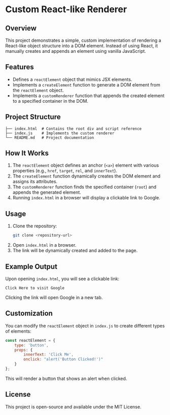 # Custom React-like Renderer

## Overview
This project demonstrates a simple, custom implementation of rendering a React-like object structure into a DOM element. Instead of using React, it manually creates and appends an element using vanilla JavaScript.

## Features
- Defines a `reactElement` object that mimics JSX elements.
- Implements a `createElement` function to generate a DOM element from the `reactElement` object.
- Implements a `customRenderer` function that appends the created element to a specified container in the DOM.

## Project Structure
```
├── index.html  # Contains the root div and script reference
├── index.js    # Implements the custom renderer
└── README.md   # Project documentation
```

## How It Works
1. The `reactElement` object defines an anchor (`<a>`) element with various properties (e.g., `href`, `target`, `rel`, and `innerText`).
2. The `createElement` function dynamically creates the DOM element and assigns its attributes.
3. The `customRenderer` function finds the specified container (`root`) and appends the generated element.
4. Running `index.html` in a browser will display a clickable link to Google.

## Usage
1. Clone the repository:
   ```sh
   git clone <repository-url>
   ```
2. Open `index.html` in a browser.
3. The link will be dynamically created and added to the page.

## Example Output
Upon opening `index.html`, you will see a clickable link:
```
Click Here to visit Google
```
Clicking the link will open Google in a new tab.

## Customization
You can modify the `reactElement` object in `index.js` to create different types of elements:
```js
const reactElement = {
    type: 'button',
    props: {
        innerText: 'Click Me',
        onclick: "alert('Button Clicked!')"
    }
};
```
This will render a button that shows an alert when clicked.

## License
This project is open-source and available under the MIT License.

